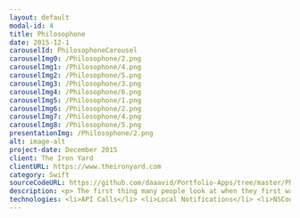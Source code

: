 ```yaml
---
layout: default
modal-id: 4
title: Philosophone
date: 2015-12-1
carouselId: PhilosophoneCarousel
carouselImg0: /Philosophone/2.png
carouselImg1: /Philosophone/4.png
carouselImg2: /Philosophone/5.png
carouselImg3: /Philosophone/3.png
carouselImg4: /Philosophone/6.png
carouselImg5: /Philosophone/1.png
carouselImg6: /Philosophone/2.png
carouselImg7: /Philosophone/4.png
carouselImg8: /Philosophone/5.png
presentationImg: /Philosophone/2.png
alt: image-alt
project-date: December 2015
client: The Iron Yard
clientURL: https://www.theironyard.com
category: Swift
sourceCodeURL: https://github.com/daaavid/Portfolio-Apps/tree/master/Philosophone
description: <p> The first thing many people look at when they first wake up is their mobile phone. Philosophone is an app that helps those people to start their day in the right state of mind by starting it with a quote -- whether it be funny, inspirational, artful, other, or all of the above. Philosophone allows you set a notification to get a quote from a single or several categories every day, at a user-defined time, delivered straight to your phone for you to enjoy. </br></br> Quotes are beautifully and dynamically typed out with various genuine old-school typewriter sound effects. All buttons throughout the app also give off a satisfying typewriter clack and animation when tapped, lending to a more engaging and fun user experience. </br></br>Powered by <a href="https://theysaidso.com/api/" target="_blank">They Said So's quote API.</a> </p>
technologies: <li>API Calls</li> <li>Local Notifications</li> <li>NSCoding</li> <li>UIView Animation</li>
---
```

